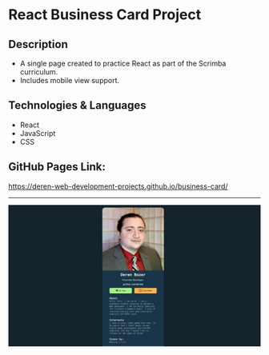 # React Business Card Project

## Description
- A single page created to practice React as part of the Scrimba curriculum.
- Includes mobile view support.

## Technologies & Languages
- React
- JavaScript
- CSS

## GitHub Pages Link:
https://deren-web-development-projects.github.io/business-card/

---
![Screenshot](https://github.com/Deren-Web-Developement-Projects/business-card/blob/91e2b7bcb2e28a716d28e2f7080c4583a1d91f67/src/images/screenshot.jpeg)

